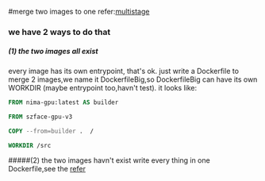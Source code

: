 \#merge two images to one refer:[multistage](https://docs.docker.com/develop/develop-images/multistage-build/)

### we have 2 ways to do that

##### (1) the two images all exist

every image has its own entrypoint, that's ok.
 just  write a Dockerfile to merge 2 images,we name it DockerfileBig,so DockerfileBig can have its own WORKDIR (maybe entrypoint too,havn't test). it looks like:

```dockerfile
FROM nima-gpu:latest AS builder

FROM szface-gpu-v3

COPY --from=builder .  /

WORKDIR /src   
```

\#####(2) the two images havn't exist
 write every thing in one Dockerfile,see the [refer](https://docs.docker.com/develop/develop-images/multistage-build/)

